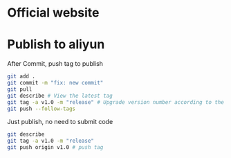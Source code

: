 # Official website

# Publish to aliyun

After Commit, push tag to publish

```sh
git add .
git commit -m "fix: new commit"
git pull
git describe # View the latest tag
git tag -a v1.0 -m "release" # Upgrade version number according to the latest tag
git push --follow-tags
```

Just publish, no need to submit code

```sh
git describe
git tag -a v1.0 -m "release"
git push origin v1.0 # push tag
```
